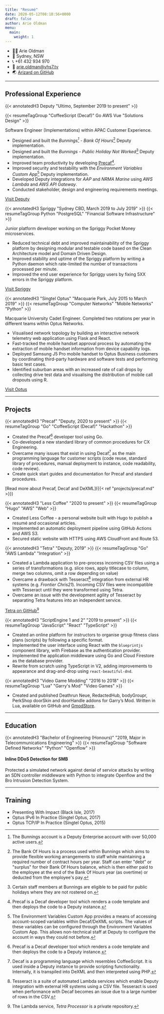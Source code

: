 ```yaml
---
title: "Resumé"
date: 2020-05-12T08:18:56+0000
draft: false
author: Arie Oldman
menu:
  main:
    weight: 1
---
```

<div class="resume-contact">

* 👨‍💻 Arie Oldman
* 🏡 Sydney, NSW
* 📞 +61 432 934 970
* 📧 arie.oldman@vhs7.tv
* 🌏 [Arizard on GitHub](https://github.com/Arizard)

</div>

----
## Professional Experience

{{< annotatedH3 Deputy "Ultimo, September 2019 to present" >}}

{{< resumeTagGroup "CoffeeScript (Decaf)" Go AWS Vue "Solutions Design" >}}

Software Engineer (Implementations) within APAC Customer Experience.

- Designed and built the _Bunnings[^bunnings] - Bank Of Hours_[^boh] Deputy implementation.
- Designed and built the _Bunnings - Public Holiday Not Worked_[^phnw] Deputy implementation.
- Improved team productivity by developing [Precaf](#precaf)[^precaf].
- Improved security and testability with the _Environment Variables Custom App_[^evca] Deputy implementation.
- Developed Deputy integrations for _AAP_ and _NRMA Marine_ using _AWS Lambda_ and _AWS API Gateway_.
- Conducted stakeholder, design and engineering requirements meetings.

[Visit Deputy](https://deputy.com)

{{< annotatedH3 Spriggy "Sydney CBD, March 2019 to July 2019" >}}
{{< resumeTagGroup Python "PostgreSQL" "Financial Software Infrastructure" >}}

Junior platform developer working on the Spriggy Pocket Money microservices.

-   Reduced technical debt and improved maintainability of the Spriggy platform by designing modular and testable code based on the Clean Architecture model and Domain Driven Design.
-   Improved stability and uptime of the Spriggy platform by writing a Python daemon which rate-limited the number of transactions processed per minute.
-   Improved the end user experience for Spriggy users by fixing 5XX errors in the Spriggy platform.

[Visit Spriggy](https://spriggy.com.au/)

{{< annotatedH3 "Singtel Optus" "Macquarie Park, July 2015 to March 2019" >}}
{{< resumeTagGroup "Computer Networks" "Mobile Networks" "Python" >}}

Macquarie University Cadet Engineer. Completed two rotations per year in different teams within Optus Networks.

-   Visualised network topology by building an interactive network telemetry web application using Flask and React.
-   Fast-tracked the mobile handset approval process by automating the extraction of mobile handset information from device capability logs.
-   Deployed Samsung J5 Pro mobile handset to Optus Business customers by coordinating third-party hardware and software tests and performing basic test cases.
-   Identified suburban areas with an increased rate of call drops by collecting drive test data and visualising the distribution of mobile call dropouts using R.

[Visit Optus](https://optus.com.au)

----
## Projects

{{< annotatedH3 "Precaf" "Deputy, 2020 to present" >}}
{{< resumeTagGroup "Go" "CoffeeScript (Decaf)" "Hackathon" >}}

- Created the Precaf[^precaf] developer tool using Go.
- Co-developed a new standard library of common procedures for CX Engineering.
- Overcame many issues that exist in using Decaf[^decaf] as the main programming language for customer scripts (code reuse, standard library of procedures, manual deployment to instance, code readability, code review).
- Create quick start guides and documentation for Precaf and standard procedures.

[Read more about Precaf, Decaf and DeXML]({{< ref "projects/precaf.md" >}})

{{< annotatedH3 "Less Coffee" "2020 to present" >}}
{{< resumeTagGroup "Hugo" "AWS" "Web" >}}

- Created Less Coffee - a personal website built with Hugo to publish a resumé and occasional articles.
- Implemented an automatic deployment pipeline using GitHub Actions and AWS S3.
- Secured static website with HTTPS using AWS CloudFront and Route 53.

{{< annotatedH3 "Tetra" "Deputy, 2019" >}}
{{< resumeTagGroup "Go" "AWS Lambda" "Integration" >}}

- Created a Lambda application to pre-process incoming CSV files using a series of transformations (e.g. slice rows, apply titlecase to column, merge two columns, omit a row depending on value)
- Overcame a drawback with Tesseract[^tesseract] integration from external HR systems (e.g. _Frontier Chris21_). Incoming CSV files were incompatible with Tesseract until they were transformed using Tetra.
- Overcame an issue with the development agility of Tesseract by separating Tetra features into an independent service.

[Tetra on GitHub](https://github.com/Arizard/tetra)[^tetra-processor-private]

{{< annotatedH3 "ScriptEngine 1 and 2" "2019 to present" >}}
{{< resumeTagGroup "JavaScript" "React" "TypeScript" >}}

-   Created an online platform for instructors to organise group fitness class plans (scripts) by following a specific format.
-   Implemented the user interface using React with the `blueprintjs` component library, with Firebase as the authentication provider.
-   Implemented the application middleware using Go and Cloud Firestore as the database provider.
- Rewrite from scratch using TypeScript in V2, adding improvements to appearance and drag-and-drop using `react-beautiful-dnd`.

{{< annotatedH3 "Video Game Modding" "2016 to 2018" >}}
{{< resumeTagGroup "Lua" "Garry's Mod" "Video Games" >}}

-   Created and published Deathrun Neue, RedactedHub, bodyGroupr, PerkShop doorSkin and doorHandle addons for Garry’s Mod. Written in Lua, available on GitHub and [GmodStore](https://www.gmodstore.com/teams/18/addons).

----
## Education


{{< annotatedH3 "Bachelor of Engineering (Honours)" "2019, Major in Telecommunications Engineering" >}}
{{< resumeTagGroup "Software Defined Networks" "Python" "Openflow" >}}

#### Inline DDoS Detection for SMB

Protected a simulated network against denial of service attacks by writing an SDN controller middleware with Python to integrate Openflow and the Bro Intrusion Detection System.

----
## Training

-   Presenting With Impact (Black Isle, 2017)
-   Optus IPv6 In Practice (Singtel Optus, 2017)
-   Optus TCP/IP In Practice (Singtel Optus, 2015)

[^tesseract]: Tesseract is a suite of automated Lambda services which enable Deputy integration with external HR systems using a CSV file. Tesseract is used when performance with Decaf becomes an issue due to a large number of rows in the CSV.

[^decaf]: Decaf is a programming language which resembles CoffeeScript. It is used inside a Deputy instance to provide scripting functionality. Internally, it is transpiled into DeXML and then interpreted using PHP.

[^precaf]: Precaf is a Decaf developer tool which renders a code template and then deploys the code to a Deputy instance.

[^tetra-processor-private]: The Lambda service, _Tetra Processor_ is a private repository.

[^example-awards-nsw]: See the following for an example of the industry and occupation awards listed by Fair Work NSW: https://www.fairwork.gov.au/awards-and-agreements/awards/list-of-awards

[^boh]: The Bank Of Hours is a process used within Bunnings which aims to provide flexible working arrangements to staff while maintaining a required number of contract hours per year. Staff can enter "debt" or "surplus" for their Bank Of Hours balance, which is then either paid to the employee at the end of the Bank Of Hours year (as overtime) or deducted from the employee's pay.

[^phnw]: Certain staff members at Bunnings are eligible to be paid for public holidays where they are not rostered on.

[^evca]: The Environment Variables Custom App provides a means of accessing account-scoped variables within Decaf/DeXML scripts. The values of these variables can be configured through the Environment Variables Custom App. This allows non-technical staff at Deputy to configure the account in ways they could not before.

[^bunnings]: The Bunnings account is a Deputy Enterprise account with over 50,000 active users.
